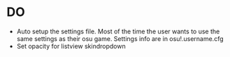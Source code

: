 # DO 
- Auto setup the settings file. Most of the time the user wants to use the same settings as their osu game. Settings info are in osu!.username.cfg
- Set opacity for listview skindropdown
